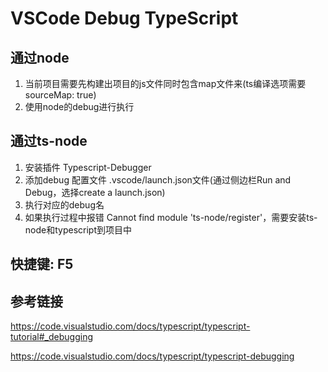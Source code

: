 # VSCode Debug TypeScript

## 通过node

1. 当前项目需要先构建出项目的js文件同时包含map文件来(ts编译选项需要 sourceMap: true)
2. 使用node的debug进行执行

## 通过ts-node

1. 安装插件 Typescript-Debugger
2. 添加debug 配置文件 .vscode/launch.json文件(通过侧边栏Run and Debug，选择create a launch.json)
3. 执行对应的debug名
4. 如果执行过程中报错 Cannot find module 'ts-node/register'，需要安装ts-node和typescript到项目中

## 快捷键: F5

## 参考链接

<https://code.visualstudio.com/docs/typescript/typescript-tutorial#_debugging>

<https://code.visualstudio.com/docs/typescript/typescript-debugging>
